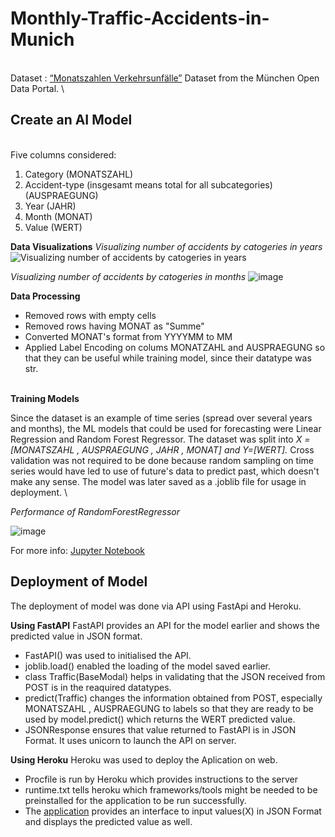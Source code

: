 # Monthly-Traffic-Accidents-in-Munich
\
Dataset : [“Monatszahlen Verkehrsunfälle”](https://www.opengov-muenchen.de/dataset/monatszahlen-verkehrsunfaelle/resource/40094bd6-f82d-4979-949b-26c8dc00b9a7) Dataset from the München Open Data Portal.
\

## Create an AI Model
\
Five columns considered:
  1. Category (MONATSZAHL)
  2. Accident-type (insgesamt means total for all subcategories) (AUSPRAEGUNG)
  3. Year (JAHR)
  4. Month (MONAT)
  5. Value (WERT)



**Data Visualizations**
*Visualizing number of accidents by catogeries in years*
![Visualizing number of accidents by catogeries in years](https://user-images.githubusercontent.com/42963408/154789855-fbf7e14d-f606-4d6e-a224-884a93fcc9cc.png)


*Visualizing number of accidents by catogeries in months*
![image](https://user-images.githubusercontent.com/42963408/154790018-ce505c5b-330a-4c0b-9cc3-ab15270a51ca.png)

**Data Processing**
  * Removed rows with empty cells
  * Removed rows having MONAT as "Summe"
  * Converted MONAT's format from YYYYMM to MM
  * Applied Label Encoding on colums MONATZAHL and AUSPRAEGUNG so that they can be useful while training model, since their datatype was str.

\
**Training Models**

Since the dataset is an example of time series (spread over several years and months), the  ML models that could be used for forecasting were Linear Regression and Random Forest Regressor.
The dataset was split into *X = [MONATSZAHL , AUSPRAEGUNG , JAHR , MONAT] and Y=[WERT].*
Cross validation was not required to be done because random sampling on time series would have led to use of future's data to predict past, which doesn't make any sense. The model was later saved as a .joblib file for usage in deployment.
\

*Performance of RandomForestRegressor*

![image](https://user-images.githubusercontent.com/42963408/154790562-6a15e85c-49dd-4d1a-8d39-0f9ccb35db1c.png)

For more info: [Jupyter Notebook](https://github.com/Priya15073/Monthly-Traffic-Accidents-in-Munich/blob/8ef96bd012126b9e97ed4b5a607e9aeeb424143c/Mission_1.ipynb)


## Deployment of Model

The deployment of model was done via API using FastApi and Heroku.

**Using FastAPI**
FastAPI provides an API for the model earlier and shows the predicted value in JSON format.
  * FastAPI() was used to initialised the API.
  * joblib.load() enabled the loading of the model saved earlier.
  * class Traffic(BaseModal) helps in validating that the JSON received from POST is in the reaquired datatypes.
  * predict(Traffic) changes the information obtained from POST, especially MONATSZAHL , AUSPRAEGUNG to labels so that they are ready to be used by model.predict() which returns the WERT predicted value.
  * JSONResponse ensures that value returned to FastAPI is in JSON Format.
It uses unicorn to launch the API on server.


**Using Heroku**
Heroku was used to deploy the Aplication on web.
  * Procfile  is run by Heroku which provides instructions to the server
  * runtime.txt tells heroku which frameworks/tools might be needed to be preinstalled for the application to be run successfully.
  * The [application](https://num-accident-prediction.herokuapp.com/docs#/) provides an interface to input values(X) in JSON Format and displays the predicted value as well.
